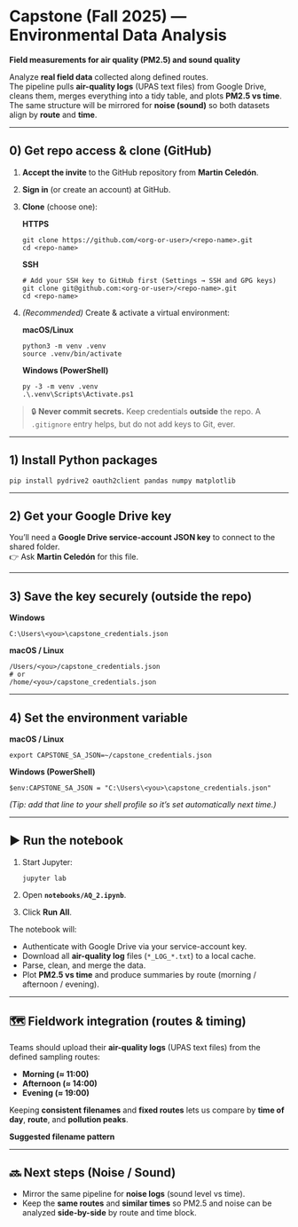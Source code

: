 # Capstone (Fall 2025) — Environmental Data Analysis
**Field measurements for air quality (PM2.5) and sound quality**

Analyze **real field data** collected along defined routes.  
The pipeline pulls **air-quality logs** (UPAS text files) from Google Drive, cleans them, merges everything into a tidy table, and plots **PM2.5 vs time**. The same structure will be mirrored for **noise (sound)** so both datasets align by **route** and **time**.

---

## 0) Get repo access & clone (GitHub)

1. **Accept the invite** to the GitHub repository from **Martin Celedón**.  
2. **Sign in** (or create an account) at GitHub.  
3. **Clone** (choose one):

   **HTTPS**
   
       git clone https://github.com/<org-or-user>/<repo-name>.git
       cd <repo-name>

   **SSH**
   
       # Add your SSH key to GitHub first (Settings → SSH and GPG keys)
       git clone git@github.com:<org-or-user>/<repo-name>.git
       cd <repo-name>

4. *(Recommended)* Create & activate a virtual environment:

   **macOS/Linux**
   
       python3 -m venv .venv
       source .venv/bin/activate

   **Windows (PowerShell)**
   
       py -3 -m venv .venv
       .\.venv\Scripts\Activate.ps1

> 🔒 **Never commit secrets.** Keep credentials **outside** the repo. A `.gitignore` entry helps, but do not add keys to Git, ever.

---

## 1) Install Python packages

    pip install pydrive2 oauth2client pandas numpy matplotlib

---

## 2) Get your Google Drive key

You’ll need a **Google Drive service-account JSON key** to connect to the shared folder.  
👉 Ask **Martin Celedón** for this file.

---

## 3) Save the key securely (outside the repo)

**Windows**

    C:\Users\<you>\capstone_credentials.json

**macOS / Linux**

    /Users/<you>/capstone_credentials.json
    # or
    /home/<you>/capstone_credentials.json

---

## 4) Set the environment variable

**macOS / Linux**

    export CAPSTONE_SA_JSON=~/capstone_credentials.json

**Windows (PowerShell)**

    $env:CAPSTONE_SA_JSON = "C:\Users\<you>\capstone_credentials.json"

*(Tip: add that line to your shell profile so it’s set automatically next time.)*

---

## ▶️ Run the notebook

1. Start Jupyter:
   
       jupyter lab

2. Open **`notebooks/AQ_2.ipynb`**.  
3. Click **Run All**.

The notebook will:
- Authenticate with Google Drive via your service-account key.  
- Download all **air-quality log** files (`*_LOG_*.txt`) to a local cache.  
- Parse, clean, and merge the data.  
- Plot **PM2.5 vs time** and produce summaries by route (morning / afternoon / evening).

---

## 🗺️ Fieldwork integration (routes & timing)

Teams should upload their **air-quality logs** (UPAS text files) from the defined sampling routes:

- **Morning (≈ 11:00)**
- **Afternoon (≈ 14:00)**
- **Evening (≈ 19:00)**

Keeping **consistent filenames** and **fixed routes** lets us compare by **time of day**, **route**, and **pollution peaks**.

**Suggested filename pattern**


---

## 🔜 Next steps (Noise / Sound)

- Mirror the same pipeline for **noise logs** (sound level vs time).  
- Keep the **same routes** and **similar times** so PM2.5 and noise can be analyzed **side-by-side** by route and time block.

